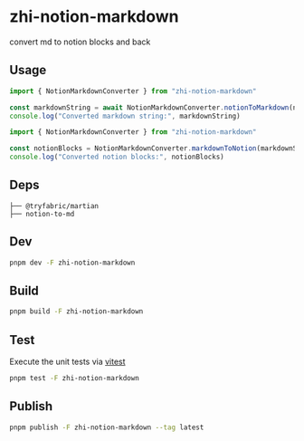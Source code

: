 # zhi-notion-markdown

convert md to notion blocks and back

## Usage

```js
import { NotionMarkdownConverter } from "zhi-notion-markdown"

const markdownString = await NotionMarkdownConverter.notionToMarkdown(notionBlocks)
console.log("Converted markdown string:", markdownString)
```

```js
import { NotionMarkdownConverter } from "zhi-notion-markdown"

const notionBlocks = NotionMarkdownConverter.markdownToNotion(markdownString)
console.log("Converted notion blocks:", notionBlocks)
```

## Deps

```
├── @tryfabric/martian
├── notion-to-md
```

## Dev

```bash
pnpm dev -F zhi-notion-markdown
```

## Build

```bash
pnpm build -F zhi-notion-markdown
```

## Test

Execute the unit tests via [vitest](https://vitest.dev)

```bash
pnpm test -F zhi-notion-markdown
```

## Publish

```bash
pnpm publish -F zhi-notion-markdown --tag latest
```
